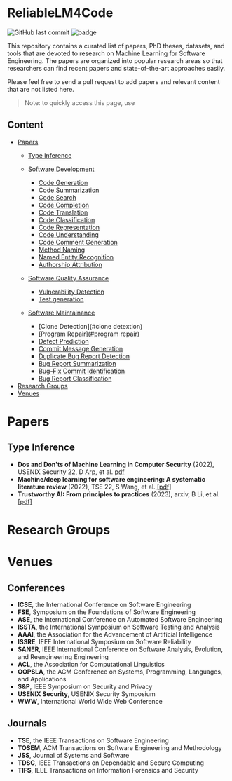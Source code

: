 # ReliableLM4Code
![GitHub last commit]()
![badge]()

This repository contains a curated list of papers, PhD theses, datasets, and tools that are devoted to research on Machine Learning for Software Engineering. The papers are organized into popular research areas so that researchers can find recent papers and state-of-the-art approaches easily.

Please feel free to send a pull request to add papers and relevant content that are not listed here.

> Note: to quickly access this page, use []()

## Content
- [Papers](#papers)
    - [Type Inference](#type-inference)
    - [Software Development](#software-development)
        - [Code Generation](#code-generation)
        - [Code Summarization](#code-summarization)
        - [Code Search](#code-search)
        - [Code Completion](#code-completion)
        - [Code Translation](#code-translation)
        - [Code Classification](#code-classification)
        - [Code Representation](#code-representation)
        - [Code Understanding](#code-understanding)
        - [Code Comment Generation](#code-commnet-generation)
        - [Method Naming](#method-naming)
        - [Named Entity Recognition](#name-entity-recognition)
        - [Authorship Attribution](#authorship-attribution)
 
    - [Software Quality Assurance](#software-quality-assurance)
        - [Vulnerability Detection](#vulnerability-detection)
        - [Test generation](#test-generation)
 
    - [Software Maintainance](#software-maintainance)
        - [Clone Detection](#clone detextion)
        - [Program Repair](#program repair)
        - [Defect Prediction](#defect-prediction)
        - [Commit Message Generation](#commit-message-generation)
        - [Duplicate Bug Report Detection](#duplicate-bug-report-detection)
        - [Bug Report Summarization](#bug-report-summarization)
        - [Bug-Fix Commit Identification](#bug-fix-commit-identification)
        - [Bug Report Classification](#bug-report-classification)
- [Research Groups](#research-groups)
- [Venues](#venues)

# Papers
## Type Inference

- **Dos and Don'ts of Machine Learning in Computer Security** (2022), USENIX Security 22, D Arp, et al. [pdf](https://www.usenix.org/system/files/sec22-arp.pdf)
- **Machine/deep learning for software engineering: A systematic literature review** (2022), TSE 22, S Wang, et al. [[pdf]](https://ieeexplore.ieee.org/stamp/stamp.jsp?tp=&arnumber=9772253)
- **Trustworthy AI: From principles to practices** (2023), arxiv, B Li, et al. [[pdf]](https://dl.acm.org/doi/pdf/10.1145/3555803)

# Research Groups


# Venues
## Conferences
- **ICSE**, the International Conference on Software Engineering
- **FSE**, Symposium on the Foundations of Software Engineering
- **ASE**, the International Conference on Automated Software Engineering
- **ISSTA**, the International Symposium on Software Testing and Analysis
- **AAAI**, the Association for the Advancement of Artificial Intelligence 
- **ISSRE**, IEEE International Symposium on Software Reliability
- **SANER**, IEEE International Conference on Software Analysis, Evolution, and Reengineering Engineering
- **ACL**, the Association for Computational Linguistics
- **OOPSLA**, the ACM Conference on Systems, Programming, Languages, and Applications
- **S&P**, IEEE Symposium on Security and Privacy
- **USENIX Security**, USENIX Security Symposium
- **WWW**, International World Wide Web Conference

## Journals
- **TSE**, the IEEE Transactions on Software Engineering
- **TOSEM**, ACM Transactions on Software Engineering and Methodology
- **JSS**, Journal of Systems and Software
- **TDSC**, IEEE Transactions on Dependable and Secure Computing
- **TIFS**, IEEE Transactions on Information Forensics and Security

